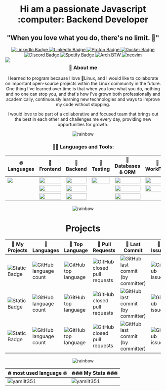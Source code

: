 <h1 align="center">Hi am a passionate Javascript :computer: Backend Developer</h1>
<h2 align="center"> "When you love what you do, there's no limit. 🤘"</h2>
 <div id="badges" align="center">
   <a href="https://yamil-tauil.onrender.com/">
    <img src="https://img.shields.io/badge/My Portfolio-red?style=for-the-badge&logoColor=white" alt="LinkedIn Badge"/>
  </a>
  <a href="https://www.linkedin.com/in/yamil-tauil/">
    <img src="https://img.shields.io/badge/LinkedIn-blue?style=for-the-badge&logo=linkedin&logoColor=white" alt="LinkedIn Badge"/>
  </a>
  <a href="mailto:3bl48d8gf@mozmail.com">
    <img src="https://img.shields.io/badge/ProtonMail-8B89CC?style=for-the-badge&logo=protonmail&logoColor=white" alt="Proton Badge"/>
  </a>
 <a href="https://hub.docker.com/u/clamshell6412">
    <img src="https://img.shields.io/badge/My Docker-blue?style=for-the-badge&logo=docker&logoColor=white" alt="Docker Badge"/>
  </a>
<a href="https://discord.gg/5kMp9HwM">
    <img src="https://img.shields.io/badge/Discord-7289DA?style=for-the-badge&logo=discord&logoColor=white" alt="Discord Badge"/>
  </a>
  <a href="https://open.spotify.com/playlist/0FiQetZ1anKxqy58tOdsiT?si=898168eafdaa4f8e">
    <img src="https://img.shields.io/badge/Soundtracks-1ED760?&style=for-the-badge&logo=spotify&logoColor=white" alt="Spotify Badge"/>
  </a>
  <a href="https://github.com/yamilt351/yamilt351/">
    <img src="https://img.shields.io/badge/I Use Arch BTW-1793D1?style=for-the-badge&logo=arch-linux&logoColor=white" alt="Arch BTW "/>
  </a>
   <a href="https://github.com/yamilt351/neovim">
    <img src="https://img.shields.io/badge/My NeoVim Set Up-%2357A143.svg?&style=for-the-badge&logo=neovim&logoColor=white" alt="neovim"/>
  </a>
</div>

<img src ="https://github.com/yamilt351/yamilt351/assets/88646148/d1c3c1dd-8504-47e3-85fc-79b1216ba53b" align="left"/>
<div align="right">
 
<h3 align="center">🌱 About me </h3>
<div align="center"> 
I learned to program because I love 🐧Linux, and I would like to collaborate on important open-source projects within the Linux community in the future. One thing I've learned over time is that when you love what you do, nothing and no one can stop you, and that's how I've grown both professionally and academically, continuously learning new technologies and ways to improve my code without stopping.

I would love to be part of a collaborative and focused team that brings out the best in each other and challenges me every day, providing new opportunities for growth.
</div>
</div>

<div align="center">
 
 ![rainbow](https://github.com/yamilt351/yamilt351/assets/88646148/c92553d4-d47d-4bcb-a505-5e861de4dba6)
 
<h3>👨‍💻 Languages and Tools:</h3>

|🔥 Languages |📌 Frontend        |📌 Backend            | 📌 Testing        |📌 Databases & ORM |📌      WorkFlow | 
|----------| --------------- | ------------------ | --------------|----------|---------------|
|<img src="https://img.shields.io/badge/JavaScript-F7DF1E?style=for-the-badge&logo=javascript&logoColor=black"/>| <img src="https://img.shields.io/badge/React-20232A?style=for-the-badge&logo=react&logoColor=61DAFB" width="100%"/>           | <img src="https://img.shields.io/badge/Node.js-43853D?style=for-the-badge&logo=node.js&logoColor=white" width="100%" />             | <img src="https://img.shields.io/badge/Jest-323330?style=for-the-badge&logo=Jest&logoColor=white" width="100%"/>       | <img src="https://img.shields.io/badge/MongoDB-4EA94B?style=for-the-badge&logo=mongodb&logoColor=white" width="100%"/>  |  <img src="https://img.shields.io/badge/Trello-0052CC?style=for-the-badge&logo=trello&logoColor=white" width="100%"/>   |
|          | <img src="https://img.shields.io/badge/Redux-593D88?style=for-the-badge&logo=redux&logoColor=white" width="100%"/>           |<img src="https://img.shields.io/badge/Express.js-404D59?style=for-the-badge" width="100%"/>            |           |<img src="https://img.shields.io/badge/PostgreSQL-316192?style=for-the-badge&logo=postgresql&logoColor=white" width="100%" />|     <img src="https://img.shields.io/badge/GIT-E44C30?style=for-the-badge&logo=git&logoColor=white" width="100%"/>   |
|          | <img src="https://img.shields.io/badge/CSS-239120?&style=for-the-badge&logo=css3&logoColor=white" width="100%"/>| <img src="https://img.shields.io/badge/Docker-blue?style=for-the-badge&logo=docker&logoColor=white" width="100%"/>            |     |<img src="https://img.shields.io/badge/sequelize-323330?style=for-the-badge&logo=sequelize&logoColor=blue" width="100%"/> |      |               

</div>

  <div align="center">
   
  ![rainbow](https://github.com/yamilt351/yamilt351/assets/88646148/c92553d4-d47d-4bcb-a505-5e861de4dba6)
    
 <h1>Projects</h1>




|📌 My Projects |📌 Languages |📌 Top Language |📌  Pull Requests |📌 Last Commit |📌 Issues |
|-------------|----------|---------------|----------------|-----------|---------|
|![Static Badge](https://img.shields.io/badge/scrapper-on?logo=js&color=blue) | ![GitHub language count](https://img.shields.io/github/languages/count/yamilt351/scraper?color=blue) |![GitHub top language](https://img.shields.io/github/languages/top/yamilt351/scraper?color=blue)|![GitHub closed pull requests](https://img.shields.io/github/issues-pr-closed/yamilt351/scraper?color=red)|![GitHub last commit (by committer)](https://img.shields.io/github/last-commit/yamilt351/scraper) | ![GitHub issues](https://img.shields.io/github/issues/yamilt351/scraper?color=red)|
|![Static Badge](https://img.shields.io/badge/proxy-on?logo=js&color=blue) | ![GitHub language count](https://img.shields.io/github/languages/count/yamilt351/proxy-web-microservice?color=blue) |![GitHub top language](https://img.shields.io/github/languages/top/yamilt351/proxy-web-microservice?color=blue)|![GitHub closed pull requests](https://img.shields.io/github/issues-pr-closed/yamilt351/proxy-web-microservice?color=red)|![GitHub last commit (by committer)](https://img.shields.io/github/last-commit/yamilt351/proxy-web-microservice) | ![GitHub issues](https://img.shields.io/github/issues/yamilt351/proxy-web-microservice?color=red)|
|![Static Badge](https://img.shields.io/badge/ecomerceDemo-on?logo=js&color=blue) | ![GitHub language count](https://img.shields.io/github/languages/count/yamilt351/ecomerceDemo?color=blue) |![GitHub top language](https://img.shields.io/github/languages/top/yamilt351/ecomerceDemo?color=blue)|![GitHub closed pull requests](https://img.shields.io/github/issues-pr-closed/yamilt351/ecomerceDemo?color=red)|![GitHub last commit (by committer)](https://img.shields.io/github/last-commit/yamilt351/ecomerceDemo) | ![GitHub issues](https://img.shields.io/github/issues/yamilt351/ecomerceDemo?color=red)|


 
</div>

<div align="center">
 
 ![rainbow](https://github.com/yamilt351/yamilt351/assets/88646148/c92553d4-d47d-4bcb-a505-5e861de4dba6)
 
|🔥 most used language 🔥 | 🔥🔥🔥 My Stats 🔥🔥🔥       | 
| ---------------| ------------------ |
| <img  src="https://github-readme-stats.vercel.app/api/top-langs?username=yamilt351&show_icons=true&locale=en&layout=compact&theme=blue-green" alt="yamilt351" /> |<img src="https://github-readme-stats.vercel.app/api?username=yamilt351&show_icons=true&locale=en&theme=blue-green" alt="yamilt351" />       | 
 
 </div>




